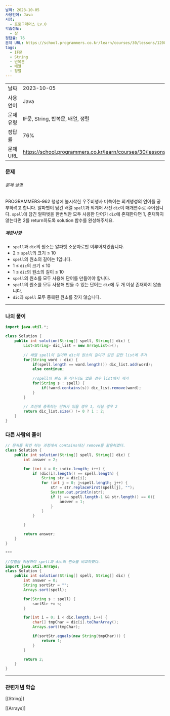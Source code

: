 ```yaml
---
날짜: 2023-10-05
사용언어: Java
시험:
  - 프로그래머스 Lv.0
학습정도:
  - 상
정답률: 76
문제 URL: https://school.programmers.co.kr/learn/courses/30/lessons/120869
tags:
  - IF문
  - String
  - 반복문
  - 배열
  - 정렬
---
```

|           |                                                                  |
| --------- | ---------------------------------------------------------------- |
| 날짜      | 2023-10-05                                                       |
| 사용 언어 | Java                                                             |
| 문제 유형 | IF문, String, 반복문, 배열, 정렬                                 |
| 정답률    | 76%                                                              |
| 문제 URL  | https://school.programmers.co.kr/learn/courses/30/lessons/120869 |

### 문제

###### 문제 설명

PROGRAMMERS-962 행성에 불시착한 우주비행사 머쓱이는 외계행성의 언어를 공부하려고 합니다. 알파벳이 담긴 배열 `spell`과 외계어 사전 `dic`이 매개변수로 주어집니다. `spell`에 담긴 알파벳을 한번씩만 모두 사용한 단어가 `dic`에 존재한다면 1, 존재하지 않는다면 2를 return하도록 solution 함수를 완성해주세요.

##### 제한사항

- `spell`과 `dic`의 원소는 알파벳 소문자로만 이루어져있습니다.
- 2 ≤ `spell`의 크기 ≤ 10
- `spell`의 원소의 길이는 1입니다.
- 1 ≤ `dic`의 크기 ≤ 10
- 1 ≤ `dic`의 원소의 길이 ≤ 10
- `spell`의 원소를 모두 사용해 단어를 만들어야 합니다.
- `spell`의 원소를 모두 사용해 만들 수 있는 단어는 `dic`에 두 개 이상 존재하지 않습니다.
- `dic`과 `spell` 모두 중복된 원소를 갖지 않습니다.

---
### 나의 풀이

```java
import java.util.*;

class Solution {
    public int solution(String[] spell, String[] dic) {
        List<String> dic_list = new ArrayList<>();
        
        // 배열 spell의 길이와 dic의 원소의 길이가 같은 값만 list에 추가
        for(String word : dic) {
            if(spell.length == word.length()) dic_list.add(word);
            else continue;
            
            //spell의 원소 중 하나라도 없을 경우 list에서 제거
            for(String s : spell) {
                if(!word.contains(s)) dic_list.remove(word);
            }
        }
        
        // 조건에 충족하는 단어가 있을 경우 1, 아닐 경우 2
        return dic_list.size() != 0 ? 1 : 2;
    }
}
```

### 다른 사람의 풀이

```java
// 문자를 확인 하는 과정에서 contains대신 remove를 활용하였다.
class Solution {
    public int solution(String[] spell, String[] dic) {
        int answer = 2;

        for (int i = 0; i<dic.length; i++) {
            if (dic[i].length() == spell.length) {
                String str = dic[i];
                for (int j = 0; j<spell.length; j++) {
                    str = str.replaceFirst(spell[j], "");
                    System.out.println(str);
                    if (j == spell.length-1 && str.length() == 0){
                        answer = 1;
                    }
                }
            }

        }

        return answer;
    }
}

***

//정렬을 이용하여 spell과 dic의 원소를 비교하였다.
import java.util.Arrays;
class Solution {
    public int solution(String[] spell, String[] dic) {
        int answer = 0;
        String sortStr = "";
        Arrays.sort(spell);

        for(String s : spell) {
            sortStr += s;
        }

        for(int i = 0; i < dic.length; i++) {
            char[] tmpChar = dic[i].toCharArray();
            Arrays.sort(tmpChar);

            if(sortStr.equals(new String(tmpChar))) {
                return 1;
            }
        }

        return 2;
    }
}
```

---
### 관련개념 학습

[[String]] 

[[Arrays]]